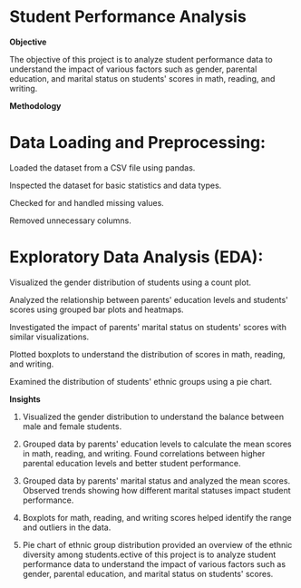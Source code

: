 # Student Performance Analysis

**Objective**

The objective of this project is to analyze student performance data to understand the impact of various factors such as gender, parental education, and marital status on students' scores in math, reading, and writing.

**Methodology**

# Data Loading and Preprocessing:

Loaded the dataset from a CSV file using pandas.

Inspected the dataset for basic statistics and data types.

Checked for and handled missing values.

Removed unnecessary columns. 

# Exploratory Data Analysis (EDA):

Visualized the gender distribution of students using a count plot.

Analyzed the relationship between parents' education levels and students' scores using grouped bar plots and heatmaps.

Investigated the impact of parents' marital status on students' scores with similar visualizations.

Plotted boxplots to understand the distribution of scores in math, reading, and writing.

Examined the distribution of students' ethnic groups using a pie chart.

**Insights**

1. Visualized the gender distribution to understand the balance between male and female students.

2. Grouped data by parents' education levels to calculate the mean scores in math, reading, and writing.
Found correlations between higher parental education levels and better student performance.

3. Grouped data by parents' marital status and analyzed the mean scores.
Observed trends showing how different marital statuses impact student performance.

4. Boxplots for math, reading, and writing scores helped identify the range and outliers in the data.

5. Pie chart of ethnic group distribution provided an overview of the ethnic diversity among students.ective of this project is to analyze student performance data to understand the impact of various factors such as gender, parental education, and marital status on students' scores.
